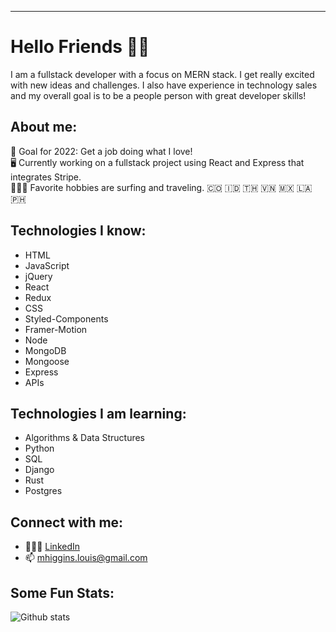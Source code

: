 ---
# Hello Friends 👋🏻

I am a fullstack developer with a focus on MERN stack. I get really excited with new ideas and challenges. I also have experience in technology sales and my overall goal is to be a people person with great developer skills! 

## About me: 
  🏅  Goal for 2022: Get a job doing what I love!\
  🖥  Currently working on a fullstack project using React and Express that integrates Stripe.\
  🏄🏼‍♂️  Favorite hobbies are surfing and traveling. 🇨🇴 🇮🇩 🇹🇭 🇻🇳 🇲🇽 🇱🇦 🇵🇭

## Technologies I know: 
 - HTML
 - JavaScript 
 - jQuery
 - React
 - Redux 
 - CSS
 - Styled-Components 
 - Framer-Motion
 - Node
 - MongoDB
 - Mongoose
 - Express
 - APIs
 
## Technologies I am learning: 
 - Algorithms & Data Structures
 - Python
 - SQL
 - Django 
 - Rust
 - Postgres
 
## Connect with me: 
 - 🙎🏼‍♂️ [LinkedIn](https://www.linkedin.com/in/mhiggie/)
 - 📫  mhiggins.louis@gmail.com 

## Some Fun Stats: 
![Github stats](https://github-readme-stats.vercel.app/api?username=matthewhiggins415)
